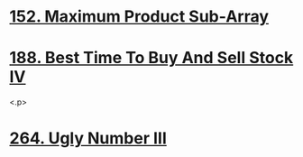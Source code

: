 <p><h1><a href = "https://leetcode.com/problems/maximum-product-subarray/">152. Maximum Product Sub-Array</a></h1></p>

<p><h1><a href = "https://leetcode.com/problems/best-time-to-buy-and-sell-stock-iv/">188. Best Time To Buy And Sell Stock IV</a></h1><.p>

<p><h1><a href = "https://leetcode.com/problems/ugly-number-ii/">264. Ugly Number III</a></h1></p>
